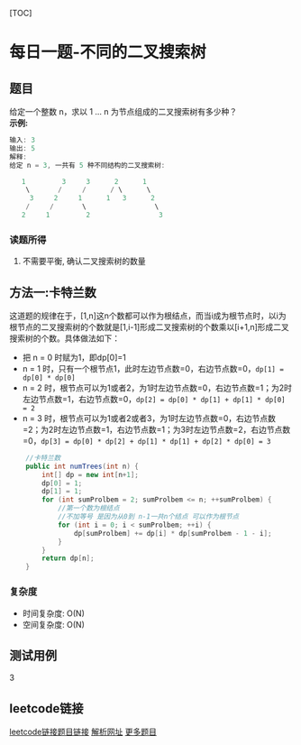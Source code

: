 [TOC]

# 每日一题-不同的二叉搜索树

## 题目
给定一个整数 n，求以 1 ... n 为节点组成的二叉搜索树有多少种？   
**示例:**  
```java
输入: 3
输出: 5
解释:
给定 n = 3, 一共有 5 种不同结构的二叉搜索树:

   1         3     3      2      1
    \       /     /      / \      \
     3     2     1      1   3      2
    /     /       \                 \
   2     1         2                 3
```

### 读题所得
1. 不需要平衡, 确认二叉搜索树的数量

## 方法一:卡特兰数
这道题的规律在于，[1,n]这n个数都可以作为根结点，而当i成为根节点时，以i为根节点的二叉搜索树的个数就是[1,i-1]形成二叉搜索树的个数乘以[i+1,n]形成二叉搜索树的个数。具体做法如下：

* 把 n = 0 时赋为1，即dp[0]=1
* n = 1 时，只有一个根节点1，此时左边节点数=0，右边节点数=0，`dp[1] = dp[0] * dp[0]`
* n = 2 时，根节点可以为1或者2，为1时左边节点数=0，右边节点数=1；为2时左边节点数=1，右边节点数=0，`dp[2] = dp[0] * dp[1] + dp[1] * dp[0] = 2`
* n = 3 时，根节点可以为1或者2或者3，为1时左边节点数=0，右边节点数=2；为2时左边节点数=1，右边节点数=1；为3时左边节点数=2，右边节点数=0，`dp[3] = dp[0] * dp[2] + dp[1] * dp[1] + dp[2] * dp[0] = 3`

```java
    //卡特兰数
    public int numTrees(int n) {
        int[] dp = new int[n+1];
        dp[0] = 1;
        dp[1] = 1;
        for (int sumProlbem = 2; sumProlbem <= n; ++sumProlbem) {
            //第一个数为根结点
            //不加等号 是因为从0到 n-1一共n个结点 可以作为根节点
            for (int i = 0; i < sumProlbem; ++i) {
                dp[sumProlbem] += dp[i] * dp[sumProlbem - 1 - i];
            }
        }
        return dp[n];
    }
```
### 复杂度
* 时间复杂度: O(N)
* 空间复杂度: O(N)

## 测试用例
3  

## leetcode链接
[leetcode链接题目链接](https://leetcode-cn.com/problems/unique-binary-search-trees/) 
[解析网址](https://zhuanlan.zhihu.com/p/105288435)
[更多题目](https://blog.csdn.net/weixin_44565518/article/details/99731190)